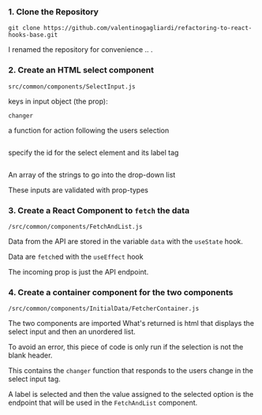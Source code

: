 ### 1. Clone the Repository
``` 
git clone https://github.com/valentinogagliardi/refactoring-to-react-hooks-base.git

```

I renamed the repository for convenience .. . 

### 2. Create an HTML select component

```
src/common/components/SelectInput.js
```

keys in input object (the prop):
```
changer 
```
a function for action following the users selection

```id, label
```

specify the id for the select element and its label tag

```options 
```

An array of the strings to go into the drop-down list


These inputs are validated with prop-types

### 3. Create a React Component to ```fetch``` the data

```
/src/common/components/FetchAndList.js
```

Data from the API are stored in the variable ```data``` 
with the ```useState``` hook.

Data are ```fetch```ed with the ```useEffect``` hook

The incoming prop is just the API endpoint.

### 4. Create a container component for the two components 

``` 
/src/common/components/InitialData/FetcherContainer.js
```

The two components are imported
What's returned is html that displays the select input
and then an unordered list.

To avoid an error, this piece of code is only run if the 
selection is not the blank header.

This contains the ```changer``` function that responds to the users
change in the select input tag.

A label is selected and then the value assigned to the selected option is the endpoint
that will be used in the ```FetchAndList``` component.




